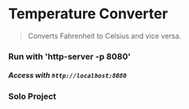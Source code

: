 # Temperature Converter
> Converts Fahrenheit to Celsius and vice versa.

### Run with 'http-server -p 8080'  
##### Access with `http://localhost:8080`

### Solo Project